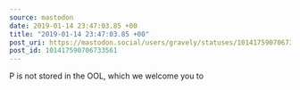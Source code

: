 ```yaml
---
source: mastodon
date: 2019-01-14 23:47:03.85 +00
title: "2019-01-14 23:47:03.85 +00"
post_uri: https://mastodon.social/users/gravely/statuses/101417590706733561
post_id: 101417590706733561
---
```

P is not stored in the OOL, which we welcome you to


